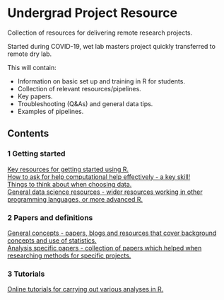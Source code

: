 # Undergrad Project Resource

Collection of resources for delivering remote research projects.

Started during COVID-19, wet lab masters project quickly transferred to remote dry lab.

This will contain:

* Information on basic set up and training in R for students.
* Collection of relevant resources/pipelines.
* Key papers.
* Troubleshooting (Q&As) and general data tips.
* Examples of pipelines.

## Contents

### 1 Getting started

[Key resources for getting started using R.](1_Getting_started/Key_R_resources.md)  
[How to ask for help computational help effectively - a key skill!](1_Getting_started/How_to_ask_for_help.md)  
[Things to think about when choosing data.](1_Getting_started/Finding_your_data.md)  
[General data science resources - wider resources working in other programming languages, or more advanced R.](1_Getting_started/General_data_science_resources.md)  

### 2 Papers and definitions

[General concepts - papers, blogs and resources that cover background concepts and use of statistics.](2_Papers_and_definitions/General_concepts.md)  
[Analysis specific papers - collection of papers which helped when researching methods for specific projects.](2_Papers_and_definitions/Analysis_specific_papers.md)  

### 3 Tutorials

[Online tutorials for carrying out various analyses in R.](3_Tutorials/Online_tutorials.md)  
